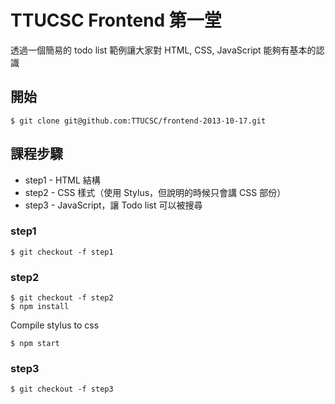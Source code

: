 TTUCSC Frontend 第一堂
=====================

透過一個簡易的 todo list 範例讓大家對 HTML, CSS, JavaScript 能夠有基本的認識

## 開始

    $ git clone git@github.com:TTUCSC/frontend-2013-10-17.git

## 課程步驟

* step1 - HTML 結構
* step2 - CSS 樣式（使用 Stylus，但說明的時候只會講 CSS 部份）
* step3 - JavaScript，讓 Todo list 可以被搜尋

### step1

    $ git checkout -f step1

### step2

    $ git checkout -f step2
    $ npm install

Compile stylus to css

    $ npm start

### step3

    $ git checkout -f step3
